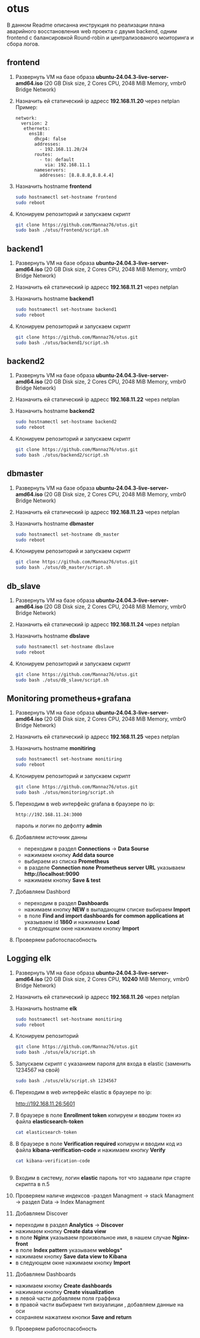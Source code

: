 # otus
В данном Readme описанна инструкция по реализации плана аварийного восстановления web проекта с двумя backend, 
одним frontend с балансировкой Round-robin и централизованого моиторинга и сбора логов.


## frontend
1. Развернуть VM  на базе образа **ubuntu-24.04.3-live-server-amd64.iso** (20 GB Disk size, 2 Cores CPU, 2048 MiB Memory, vmbr0 Bridge Network)
   
2. Назначить ей статический ip адресс **192.168.11.20** через netplan
   Пример:
   ```
   network:
     version: 2
      ethernets:
        ens18:
          dhcp4: false
          addresses:
            - 192.168.11.20/24
          routes:
            - to: default
              via: 192.168.11.1
          nameservers:
            addresses: [8.8.8.8,8.8.4.4]

3. Назначить hostname **frontend**
   ```bash
   sudo hostnamectl set-hostname frontend
   sudo reboot

4. Клонируем репозиторий и запускаем скрипт
   ```bash
   git clone https://github.com/Mannaz76/otus.git
   sudo bash ./otus/frontend/script.sh

## backend1
1. Развернуть VM  на базе образа **ubuntu-24.04.3-live-server-amd64.iso** (20 GB Disk size, 2 Cores CPU, 2048 MiB Memory, vmbr0 Bridge Network)
2. Назначить ей статический ip адресс **192.168.11.21** через netplan

3. Назначить hostname **backend1**
   ```bash
   sudo hostnamectl set-hostname backend1
   sudo reboot

4. Клонируем репозиторий и запускаем скрипт
   ```bash
   git clone https://github.com/Mannaz76/otus.git
   sudo bash ./otus/backend1/script.sh


## backend2
1. Развернуть VM  на базе образа **ubuntu-24.04.3-live-server-amd64.iso** (20 GB Disk size, 2 Cores CPU, 2048 MiB Memory, vmbr0 Bridge Network)

2. Назначить ей статический ip адресс **192.168.11.22** через netplan

3. Назначить hostname **backend2**
   ```bash
   sudo hostnamectl set-hostname backend2
   sudo reboot

4. Клонируем репозиторий и запускаем скрипт
   ```bash
   git clone https://github.com/Mannaz76/otus.git
   sudo bash ./otus/backend2/script.sh

## dbmaster
1. Развернуть VM  на базе образа **ubuntu-24.04.3-live-server-amd64.iso** (20 GB Disk size, 2 Cores CPU, 2048 MiB Memory, vmbr0 Bridge Network)

2. Назначить ей статический ip адресс **192.168.11.23** через netplan

3. Назначить hostname **dbmaster**
   ```bash
   sudo hostnamectl set-hostname db_master
   sudo reboot

4. Клонируем репозиторий и запускаем скрипт
   ```bash
   git clone https://github.com/Mannaz76/otus.git
   sudo bash ./otus/db_master/script.sh

## db_slave
1. Развернуть VM  на базе образа **ubuntu-24.04.3-live-server-amd64.iso** (20 GB Disk size, 2 Cores CPU, 2048 MiB Memory, vmbr0 Bridge Network)

2. Назначить ей статический ip адресс **192.168.11.24** через netplan

3. Назначить hostname **dbslave**
   ```bash
   sudo hostnamectl set-hostname dbslave
   sudo reboot

4. Клонируем репозиторий и запускаем скрипт
   ```bash
   git clone https://github.com/Mannaz76/otus.git
   sudo bash ./otus/db_slave/script.sh

## Monitoring prometheus+grafana

1. Развернуть VM  на базе образа **ubuntu-24.04.3-live-server-amd64.iso** (20 GB Disk size, 2 Cores CPU, 2048 MiB Memory, vmbr0 Bridge Network)

2. Назначить ей статический ip адресс **192.168.11.25** через netplan

3. Назначить hostname **monitiring**
   ```bash
   sudo hostnamectl set-hostname monitiring
   sudo reboot

4. Клонируем репозиторий и запускаем скрипт
   ```bash
   git clone https://github.com/Mannaz76/otus.git
   sudo bash ./otus/monitoring/script.sh

5. Переходим в web интерфейс grafana в браузере по ip:
   ```
   http://192.168.11.24:3000
   ```
   пароль и логин по дефолту **admin** 

6. Добавляем источник данны
   - переходим в раздел **Connections** -> **Data Sourse**
   - нажимаем кнопку **Add data source**
   - выбираем из списка **Prometheus**
   - в разделе **Connection поле** **Prometheus server URL**  указываем **http://localhost:9090**
   - нажимаем кнопку **Save & test**

7. Добавляем Dashbord
   - переходим в раздел **Dashboards**
   - нажимаем кнопку **NEW** в выпадающем списке выбираем **Import**
   - в поле **Find and import dashboards for common applications at** указываем id **1860** и нажимаем **Load**
   - в следующем окне нажимаем кнопку **Import**

8. Проверяем работоспасобность

## Logging elk

1. Развернуть VM  на базе образа **ubuntu-24.04.3-live-server-amd64.iso** (20 GB Disk size, 2 Cores CPU, **10240** MiB Memory, vmbr0 Bridge Network)

2. Назначить ей статический ip адресс **192.168.11.26** через netplan

3. Назначить hostname **elk**
   ```bash
   sudo hostnamectl set-hostname monitiring
   sudo reboot

4. Клонируем репозиторий
   ```bash
   git clone https://github.com/Mannaz76/otus.git
   sudo bash ./otus/elk/script.sh

5. Запускаем скрипт с указанием пароля для входа в elastic (заменить 1234567 на свой)
   ```bash
   sudo bash ./otus/elk/script.sh 1234567

5. Переходим в web интерфейс elastic в браузере по ip:
   
   http://192.168.11.26:5601

6. В браузере в поле **Enrollment token** копируем и вводим токен из файла **elasticsearch-token**
   ```bash
   cat elasticsearch-token

7. В браузере в поле **Verification required** копирум и вводим код из файла **kibana-verification-code** и нажимаем кнопку **Verify**
    ```bash
   cat kibana-verification-code
  
8.  Входим в систему, логин **elastic** пароль тот что задавали при старте скрипта в п.5

9. Проверяем наличе индексов
   -раздел Managment -> stack Managment -> раздел Data -> Index Managment
  
10. Добавляем Discover
   - переходим в раздел **Analytics** -> **Discover**
   - нажимаем кнопку **Create data view**
   - в поле **Nginx** указываем произвольное имя, в нашем случае **Nginx-front**
   - в поле **Index pattern** указываем **weblogs***
   - нажимаем кнопку **Save data view to Kibana**
   - в следующем окне нажимаем кнопку **Import**

11. Добавляем Dashboards
   - нажимаем кнопку **Create dashboards**
   - нажимаем кнопку **Create visualization**
   - в левой части добавляем поля граффика
   - в правой части выбираем тип визуалиции , добавляем данные на оси
   - сохраняем нажатием кнопки **Save and return**

9. Проверяем работоспасобность
